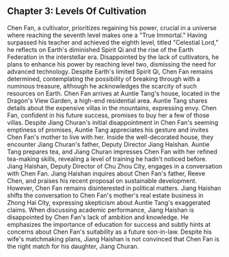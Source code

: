 ## Chapter 3: Levels Of Cultivation

Chen Fan, a cultivator, prioritizes regaining his power, crucial in a universe where reaching the seventh level makes one a "True Immortal." Having surpassed his teacher and achieved the eighth level, titled "Celestial Lord," he reflects on Earth's diminished Spirit Qi and the rise of the Earth Federation in the interstellar era. Disappointed by the lack of cultivators, he plans to enhance his power by reaching level two, dismissing the need for advanced technology. Despite Earth's limited Spirit Qi, Chen Fan remains determined, contemplating the possibility of breaking through with a numinous treasure, although he acknowledges the scarcity of such resources on Earth. Chen Fan arrives at Auntie Tang's house, located in the Dragon's View Garden, a high-end residential area. Auntie Tang shares details about the expensive villas in the mountains, expressing envy. Chen Fan, confident in his future success, promises to buy her a few of those villas. Despite Jiang Churan's initial disappointment in Chen Fan's seeming emptiness of promises, Auntie Tang appreciates his gesture and invites Chen Fan's mother to live with her. Inside the well-decorated house, they encounter Jiang Churan's father, Deputy Director Jiang Haishan. Auntie Tang prepares tea, and Jiang Churan impresses Chen Fan with her refined tea-making skills, revealing a level of training he hadn't noticed before. Jiang Haishan, Deputy Director of Chu Zhou City, engages in a conversation with Chen Fan. Jiang Haishan inquires about Chen Fan's father, Reeve Chen, and praises his recent proposal on sustainable development. However, Chen Fan remains disinterested in political matters. Jiang Haishan shifts the conversation to Chen Fan's mother's real estate business in Zhong Hai City, expressing skepticism about Auntie Tang's exaggerated claims. When discussing academic performance, Jiang Haishan is disappointed by Chen Fan's lack of ambition and knowledge. He emphasizes the importance of education for success and subtly hints at concerns about Chen Fan's suitability as a future son-in-law. Despite his wife's matchmaking plans, Jiang Haishan is not convinced that Chen Fan is the right match for his daughter, Jiang Churan.
